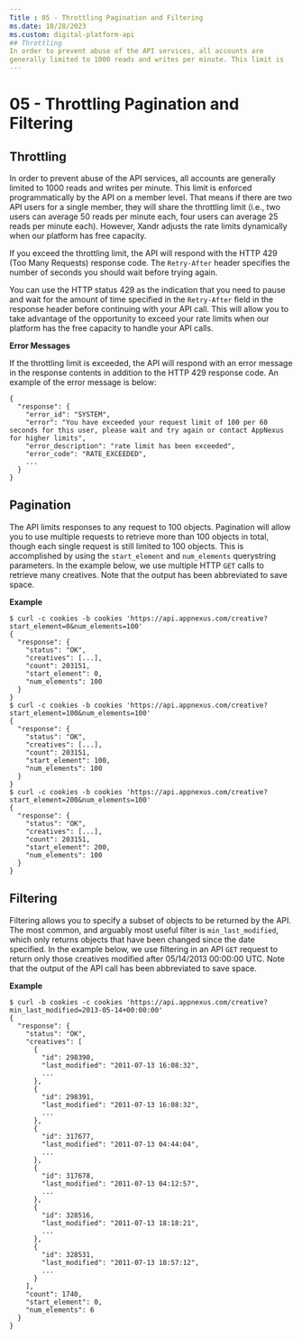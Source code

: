 ```yaml
---
Title : 05 - Throttling Pagination and Filtering
ms.date: 10/28/2023
ms.custom: digital-platform-api
## Throttling
In order to prevent abuse of the API services, all accounts are
generally limited to 1000 reads and writes per minute. This limit is
---
```



# 05 - Throttling Pagination and Filtering




## Throttling

In order to prevent abuse of the API services, all accounts are
generally limited to 1000 reads and writes per minute. This limit is
enforced programmatically by the API on a member level. That means if
there are two API users for a single member, they will share the
throttling limit (i.e., two users can average 50 reads per minute each,
four users can average 25 reads per minute each). However,
Xandr adjusts the rate limits dynamically when
our platform has free capacity.

If you exceed the throttling limit, the API will respond with the HTTP
429 (Too Many Requests) response code. The `Retry-After` header
specifies the number of seconds you should wait before trying again.

You can use the HTTP status 429 as the indication that you need to pause
and wait for the amount of time specified in the `Retry-After` field in
the response header before continuing with your API call. This will
allow you to take advantage of the opportunity to exceed your rate
limits when our platform has the free capacity to handle your API calls.



**Error Messages**


If the throttling limit is exceeded, the API will respond with an error
message in the response contents in addition to the HTTP 429 response
code. An example of the error message is below:

``` pre
{
  "response": {
    "error_id": "SYSTEM",
    "error": "You have exceeded your request limit of 100 per 60 seconds for this user, please wait and try again or contact AppNexus for higher limits",
    "error_description": "rate limit has been exceeded",
    "error_code": "RATE_EXCEEDED",
    ...
  }
}
```




## Pagination

The API limits responses to any request to 100 objects. Pagination will
allow you to use multiple requests to retrieve more than 100 objects in
total, though each single request is still limited to 100 objects. This
is accomplished by using the `start_element` and `num_elements`
querystring parameters. In the example below, we use multiple HTTP `GET`
calls to retrieve many creatives. Note that the output has been
abbreviated to save space.

**Example**

``` pre
$ curl -c cookies -b cookies 'https://api.appnexus.com/creative?start_element=0&num_elements=100'
{
  "response": {
    "status": "OK",
    "creatives": [...],
    "count": 203151,
    "start_element": 0,
    "num_elements": 100
  }
}
$ curl -c cookies -b cookies 'https://api.appnexus.com/creative?start_element=100&num_elements=100'
{
  "response": {
    "status": "OK",
    "creatives": [...],
    "count": 203151,
    "start_element": 100,
    "num_elements": 100
  }
}
$ curl -c cookies -b cookies 'https://api.appnexus.com/creative?start_element=200&num_elements=100'
{
  "response": {
    "status": "OK",
    "creatives": [...],
    "count": 203151,
    "start_element": 200,
    "num_elements": 100
  }
}
```




## Filtering

Filtering allows you to specify a subset of objects to be returned by
the API. The most common, and arguably most useful filter is
`min_last_modified`, which only returns objects that have been changed
since the date specified. In the example below, we use filtering in an
API `GET` request to return only those creatives modified after
05/14/2013 00:00:00 UTC. Note that the output of the API call has been
abbreviated to save space.

**Example**

``` pre
$ curl -b cookies -c cookies 'https://api.appnexus.com/creative?min_last_modified=2013-05-14+00:00:00'
{
  "response": {
    "status": "OK",
    "creatives": [
      {
        "id": 298390,
        "last_modified": "2011-07-13 16:08:32",
        ...
      },
      {
        "id": 298391,
        "last_modified": "2011-07-13 16:08:32",
        ...
      },
      {
        "id": 317677,
        "last_modified": "2011-07-13 04:44:04",
        ...
      },
      {
        "id": 317678,
        "last_modified": "2011-07-13 04:12:57",
        ...
      },
      {
        "id": 328516,
        "last_modified": "2011-07-13 18:18:21",
        ...
      },
      {
        "id": 328531,
        "last_modified": "2011-07-13 18:57:12",
        ...
      }
    ],
    "count": 1740,
    "start_element": 0,
    "num_elements": 6
  }
}
```







